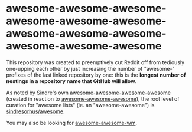 # awesome-awesome-awesome-awesome-awesome-awesome-awesome-awesome-awesome-awesome-awesome-awesome

This repository was created to preemptively cut Reddit off from tediously one-upping each other by just increasing the number of "awesome-" prefixes of the last linked repository by one: this is the **longest number of nestings in a repository name that GitHub will allow**.

As noted by Sindre's own [awesome-awesome-awesome-awesome](https://github.com/sindresorhus/awesome-awesome-awesome-awesome) (created in reaction to [awesome-awesome-awesome](https://github.com/t3chnoboy/awesome-awesome-awesome)), the root level of curation for "awesome lists" (ie. an "awesome-awesome") is [sindresorhus/awesome](https://github.com/sindresorhus/awesome#contents).

You may also be looking for [awesome-awesome-wm](https://github.com/atsepkov/awesome-awesome-wm).
